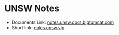 # UNSW Notes

 * Documents Link: [notes.unsw.docs.bigtomcat.com](https://notes.unsw.docs.bigtomcat.com/)
 * Short link: [notes.unsw.vip](https://notes.unsw.vip/)